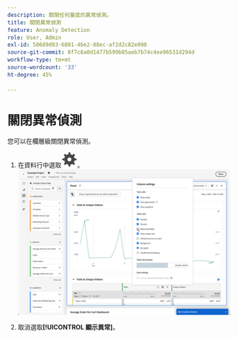 ```yaml
---
description: 關閉任何量度的異常偵測。
title: 關閉異常偵測
feature: Anomaly Detection
role: User, Admin
exl-id: 58689d03-6801-4be2-88ec-af2d2c82e098
source-git-commit: 8f7c6a0d1477b599b05aeb7b74c4ee96531d294d
workflow-type: tm+mt
source-wordcount: '33'
ht-degree: 45%

---
```


# 關閉異常偵測

您可以在欄層級關閉異常偵測。

1. 在資料行中選取![設定](/help/assets/icons/Setting.svg)。
   ![](assets/turn-off-anomalies.png)

1. 取消選取&#x200B;**[!UICONTROL 顯示異常]**。


